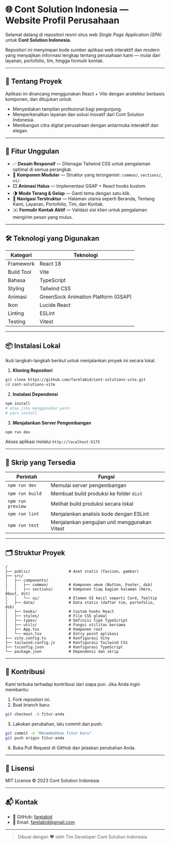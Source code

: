 # 🌐 Cont Solution Indonesia — Website Profil Perusahaan

Selamat datang di repositori resmi situs web *Single Page Application (SPA)* untuk **Cont Solution Indonesia**.

Repositori ini menyimpan kode sumber aplikasi web interaktif dan modern yang menyajikan informasi lengkap tentang perusahaan kami — mulai dari layanan, portofolio, tim, hingga formulir kontak.

---

## 🚀 Tentang Proyek

Aplikasi ini dirancang menggunakan React + Vite dengan arsitektur berbasis komponen, dan ditujukan untuk:

* Menyediakan tampilan profesional bagi pengunjung.
* Memperkenalkan layanan dan solusi inovatif dari Cont Solution Indonesia.
* Membangun citra digital perusahaan dengan antarmuka interaktif dan elegan.

---

## 🎯 Fitur Unggulan

* ✅ **Desain Responsif** — Ditenagai Tailwind CSS untuk pengalaman optimal di semua perangkat.
* 🧩 **Komponen Modular** — Struktur yang terorganisir: `common/`, `sections/`, `ui/`.
* 🎞️ **Animasi Halus** — Implementasi GSAP + React hooks kustom.
* 🌗 **Mode Terang & Gelap** — Ganti tema dengan satu klik.
* 📑 **Navigasi Terstruktur** — Halaman utama seperti Beranda, Tentang Kami, Layanan, Portofolio, Tim, dan Kontak.
* ✉️ **Formulir Kontak Aktif** — Validasi sisi klien untuk pengalaman mengirim pesan yang mulus.

---

## 🛠️ Teknologi yang Digunakan

| Kategori   | Teknologi                           |
| ---------- | ----------------------------------- |
| Framework  | React 18                            |
| Build Tool | Vite                                |
| Bahasa     | TypeScript                          |
| Styling    | Tailwind CSS                        |
| Animasi    | GreenSock Animation Platform (GSAP) |
| Ikon       | Lucide React                        |
| Linting    | ESLint                              |
| Testing    | Vitest                              |

---

## 📦 Instalasi Lokal

Ikuti langkah-langkah berikut untuk menjalankan proyek ini secara lokal.

1. **Kloning Repositori**

```bash
git clone https://github.com/farelabid/cont-solutions-vite.git
cd cont-solutions-vite
```

2. **Instalasi Dependensi**

```bash
npm install
# atau jika menggunakan yarn:
# yarn install
```

3. **Menjalankan Server Pengembangan**

```bash
npm run dev
```

Akses aplikasi melalui `http://localhost:5173`

---

## 🧪 Skrip yang Tersedia

| Perintah          | Fungsi                                        |
| ----------------- | --------------------------------------------- |
| `npm run dev`     | Memulai server pengembangan                   |
| `npm run build`   | Membuat build produksi ke folder `dist`       |
| `npm run preview` | Melihat build produksi secara lokal           |
| `npm run lint`    | Menjalankan analisis kode dengan ESLint       |
| `npm run test`    | Menjalankan pengujian unit menggunakan Vitest |

---

## 🗂️ Struktur Proyek

```
/
├── public/                 # Aset statis (favicon, gambar)
├── src/
│   ├── components/
│   │   ├── common/         # Komponen umum (Button, Footer, dsb)
│   │   ├── sections/       # Komponen tiap bagian halaman (Hero, About, dst)
│   │   └── ui/             # Elemen UI kecil seperti Card, Tooltip
│   ├── data/               # Data statis (daftar tim, portofolio, dsb)
│   ├── hooks/              # Custom hooks React
│   ├── styles/             # File CSS global
│   ├── types/              # Definisi tipe TypeScript
│   ├── utils/              # Fungsi utilitas bersama
│   ├── App.tsx             # Komponen root
│   └── main.tsx            # Entry point aplikasi
├── vite.config.ts          # Konfigurasi Vite
├── tailwind.config.js      # Konfigurasi Tailwind CSS
├── tsconfig.json           # Konfigurasi TypeScript
└── package.json            # Dependensi dan skrip
```

---

## 🤝 Kontribusi

Kami terbuka terhadap kontribusi dari siapa pun. Jika Anda ingin membantu:

1. Fork repositori ini.
2. Buat branch baru:

```bash
git checkout -b fitur-anda
```

3. Lakukan perubahan, lalu commit dan push:

```bash
git commit -m "Menambahkan fitur baru"
git push origin fitur-anda
```

4. Buka Pull Request di GitHub dan jelaskan perubahan Anda.

---

## 📄 Lisensi

MIT License © 2023 Cont Solution Indonesia

---

## 📬 Kontak

* 🐙 GitHub: [farelabid](https://github.com/farelabid)
* 📧 Email: farelabid@gmail.com

---

> Dibuat dengan ❤️ oleh Tim Developer Cont Solution Indonesia
